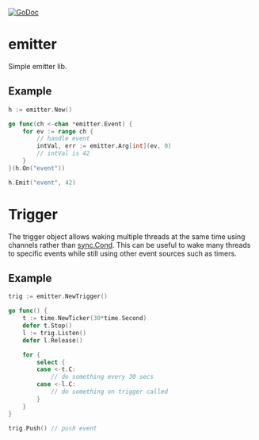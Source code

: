 [![GoDoc](https://godoc.org/github.com/KarpelesLab/emitter?status.svg)](https://godoc.org/github.com/KarpelesLab/emitter)

# emitter

Simple emitter lib.

## Example

```go
h := emitter.New()

go func(ch <-chan *emitter.Event) {
    for ev := range ch {
        // handle event
        intVal, err := emitter.Arg[int](ev, 0)
        // intVal is 42
    }
}(h.On("event"))

h.Emit("event", 42)
```

# Trigger

The trigger object allows waking multiple threads at the same time using channels rather than [sync.Cond](https://pkg.go.dev/sync#Cond). This can be useful to wake many threads to specific events while still using other event sources such as timers.

## Example

```go
trig := emitter.NewTrigger()

go func() {
    t := time.NewTicker(30*time.Second)
    defer t.Stop()
    l := trig.Listen()
    defer l.Release()

    for {
        select {
        case <-t.C:
            // do something every 30 secs
        case <-l.C:
            // do something on trigger called
        }
    }
}

trig.Push() // push event
```
